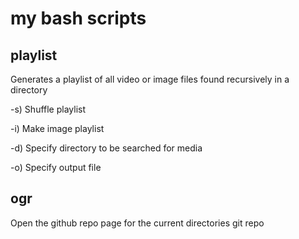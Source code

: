 # my bash scripts

## playlist
Generates a playlist of all video or image files found recursively in a directory

-s) Shuffle playlist

-i) Make image playlist

-d) Specify directory to be searched for media

-o) Specify output file

## ogr

Open the github repo page for the current directories git repo
